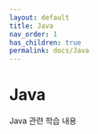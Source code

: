 ```yaml
---
layout: default
title: Java
nav_order: 1
has_children: true
permalink: docs/Java
---
```

# Java
Java 관련 학습 내용
